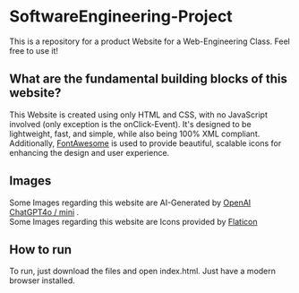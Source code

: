 # SoftwareEngineering-Project
This is a repository for a product Website for a Web-Engineering Class. Feel free to use it!

## What are the fundamental building blocks of this website?
This Website is created using only HTML and CSS, with no JavaScript involved (only exception is the onClick-Event). It's designed to be lightweight, fast, and simple, while also being 100% XML compliant. \
Additionally, [FontAwesome](https://fontawesome.com/) is used to provide beautiful, scalable icons for enhancing the design and user experience.

## Images
Some Images regarding this website are AI-Generated by [OpenAI ChatGPT4o / mini](https://openai.com/chatgpt/overview/) . \
Some Images regarding this website are Icons provided by [Flaticon](https://www.flaticon.com)

## How to run
To run, just download the files and open index.html. Just have a modern browser installed.